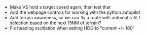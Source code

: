 - Make VS hold a target speed again, then test that
- Add the webpage controls for working with the python autopilot
- Add terrain awareness, so we can fly a route with automatic ALT selection based on the next 15NM of terrain?
- Fix heading oscillation when setting HDG to "current +/- 180"
